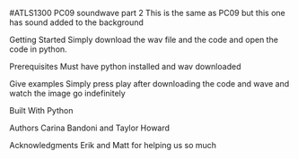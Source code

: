#ATLS1300
PC09 soundwave part 2
This is the same as PC09 but this one has sound added to the background


Getting Started
Simply download the wav file and the code and open the code in python. 

Prerequisites
Must have python installed and wav downloaded

Give examples
Simply press play after downloading the code and wave and watch the image go indefinitely


Built With
Python

Authors
Carina Bandoni and Taylor Howard


Acknowledgments
Erik and Matt for helping us so much

